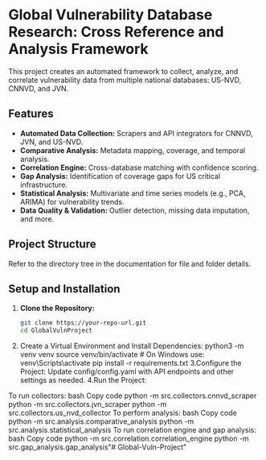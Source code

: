 # Global Vulnerability Database Research: Cross Reference and Analysis Framework

This project creates an automated framework to collect, analyze, and correlate vulnerability data from multiple national databases: US-NVD, CNNVD, and JVN.

## Features
- **Automated Data Collection:** Scrapers and API integrators for CNNVD, JVN, and US-NVD.
- **Comparative Analysis:** Metadata mapping, coverage, and temporal analysis.
- **Correlation Engine:** Cross-database matching with confidence scoring.
- **Gap Analysis:** Identification of coverage gaps for US critical infrastructure.
- **Statistical Analysis:** Multivariate and time series models (e.g., PCA, ARIMA) for vulnerability trends.
- **Data Quality & Validation:** Outlier detection, missing data imputation, and more.

## Project Structure
Refer to the directory tree in the documentation for file and folder details.

## Setup and Installation

1. **Clone the Repository:**
   ```bash
   git clone https://your-repo-url.git
   cd GlobalVulnProject
2. Create a Virtual Environment and Install Dependencies:
python3 -m venv venv
source venv/bin/activate  # On Windows use: venv\Scripts\activate
pip install -r requirements.txt
3.Configure the Project: Update config/config.yaml with API endpoints and other settings as needed.
4.Run the Project:

To run collectors:
bash
Copy code
python -m src.collectors.cnnvd_scraper
python -m src.collectors.jvn_scraper
python -m src.collectors.us_nvd_collector
To perform analysis:
bash
Copy code
python -m src.analysis.comparative_analysis
python -m src.analysis.statistical_analysis
To run correlation engine and gap analysis:
bash
Copy code
python -m src.correlation.correlation_engine
python -m src.gap_analysis.gap_analysis"# Global-Vuln-Project" 
